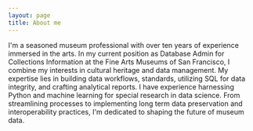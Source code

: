 ```yaml
---
layout: page
title: About me
---
```


I'm a seasoned museum professional with over ten years of experience immersed in the arts. In my current position as Database Admin for Collections Information at the Fine Arts Museums of San Francisco, I combine my interests in cultural heritage and data management. My expertise lies in building data workflows, standards, utilizing SQL for data integrity, and crafting analytical reports. I have experience harnessing Python and machine learning for special research in data science. From streamlining processes to implementing long term data preservation and interoperability practices, I'm dedicated to shaping the future of museum data.
